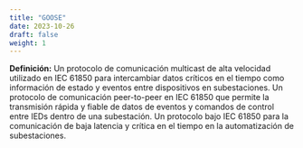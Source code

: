 ```yaml
---
title: "GOOSE"
date: 2023-10-26
draft: false
weight: 1
---
```


**Definición:** Un protocolo de comunicación multicast de alta velocidad utilizado en IEC 61850 para intercambiar datos críticos en el tiempo como información de estado y eventos entre dispositivos en subestaciones. Un protocolo de comunicación peer-to-peer en IEC 61850 que permite la transmisión rápida y fiable de datos de eventos y comandos de control entre IEDs dentro de una subestación. Un protocolo bajo IEC 61850 para la comunicación de baja latencia y crítica en el tiempo en la automatización de subestaciones.
